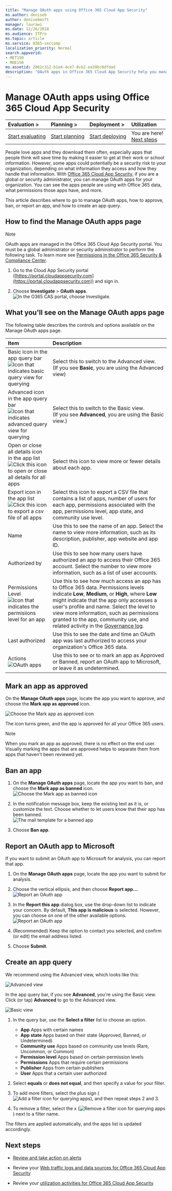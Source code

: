 ```yaml
---
title: "Manage OAuth apps using Office 365 Cloud App Security"
ms.author: deniseb
author: denisebmsft
manager: laurawi
ms.date: 12/26/2018
ms.audience: ITPro
ms.topic: article
ms.service: O365-seccomp
localization_priority: Normal
search.appverid:
- MET150
- MOE150
ms.assetid: 2062c312-b1e4-4ce7-8cb2-ea39bc0dfdad
description: "OAuth apps in Office 365 Cloud App Security help you manage the apps your users download for use with Office 365 data"
---
```


# Manage OAuth apps using Office 365 Cloud App Security

|****Evaluation** \>**|****Planning** \>**|****Deployment** \>**|****Utilization****|
|:-----|:-----|:-----|:-----|
|[Start evaluating](office-365-cas-overview.md) <br/> |[Start planning](get-ready-for-office-365-cas.md) <br/> |[Start deploying](turn-on-office-365-cas.md) <br/> |You are here!  <br/> [Next steps](#next-steps)<br/> |
   
People love apps and they download them often, especially apps that people think will save time by making it easier to get at their work or school information. However, some apps could potentially be a security risk to your organization, depending on what information they access and how they handle that information. With [Office 365 Cloud App Security](office-365-cas-overview.md), if you are a global or security administrator, you can manage OAuth apps for your organization. You can see the apps people are using with Office 365 data, what permissions those apps have, and more. 
  
This article describes where to go to manage OAuth apps, how to approve, ban, or report an app, and how to create an app query.
  
## How to find the Manage OAuth apps page

> [!NOTE]
> OAuth apps are managed in the Office 365 Cloud App Security portal. You must be a global administrator or security administrator to perform the following task. To learn more see [Permissions in the Office 365 Security &amp; Compliance Center](permissions-in-the-security-and-compliance-center.md). 
  
1. Go to the Cloud App Security portal ([https://portal.cloudappsecurity.com](https://portal.cloudappsecurity.com)) and sign in.
  
2. Choose **Investigate** \> **OAuth apps**.<br/>![In the O365 CAS portal, choose Investigate.](media/OCAS-OAuthApps.png)<br/>
  
## What you'll see on the Manage OAuth apps page

The following table describes the controls and options available on the Manage OAuth apps page.
  
|**Item**|**Description**|
|:-----|:-----|
|Basic icon in the app query bar  <br/> ![Icon that indicates basic query view for querying](media/a459bc51-e86b-43d5-a0ee-661b9fb4afc9.png)|Select this to switch to the Advanced view.  <br/> (If you see **Basic**, you are using the Advanced view)  <br/> |
|Advanced icon in the app query bar  <br/> ![Icon that indicates advanced query view for querying](media/9958d832-2c81-45ed-a642-d926310ba6b6.png)|Select this to switch to the Basic view.  <br/> (If you see **Advanced**, you are using the Basic view.)  <br/> |
|Open or close all details icon in the app list  <br/> ![Click this icon to open or close all details for all apps](media/018fa996-10e8-48ff-986e-55f2b69a5753.png)|Select this icon to view more or fewer details about each app.  <br/> |
|Export icon in the app list  <br/> ![Click this icon to export a csv file of all apps](media/98446851-fd96-4d09-9bb0-831db33090c1.png)|Select this icon to export a CSV file that contains a list of apps, number of users for each app, permissions associated with the app, permissions level, app state, and community use level.  <br/> |
|Name  <br/> |Use this to see the name of an app. Select the name to view more information, such as its description, publisher, app website and app ID.  <br/> |
|Authorized by  <br/> |Use this to see how many users have authorized an app to access their Office 365 account. Select the number to view more information, such as a list of user accounts.  <br/> |
|Permissions Level  <br/> ![Icon that indicates the permisiions level for an app](media/aaebdd29-35b6-4c62-aef1-7c7817bd803d.png)|Use this to see how much access an app has to Office 365 data. Permissions levels indicate **Low**, **Medium**, or **High**, where **Low** might indicate that the app only accesses a user's profile and name. Select the level to view more information, such as permissions granted to the app, community use, and related activity in the [Governance log](suspend-or-restore-an-account-in-ocas.md).  <br/> |
|Last authorized <br/> |Use this to see the date and time an OAuth app was last authorized to access your organization's Office 365 data. <br/>  |
|Actions<br/>![OAuth apps](media/OCAS-OAuthAppApproveBanReport.png)<br/> |Use this to see or to mark an app as Approved or Banned, report an OAuth app to Microsoft, or leave it as undetermined.  <br/> |
   
## Mark an app as approved

On the **Manage OAuth apps** page, locate the app you want to approve, and choose the **Mark app as approved** icon. 
  
![Choose the Mark app as approved icon](media/OCAS-MarkOAuthApproved.png)
  
The icon turns green, and the app is approved for all your Office 365 users.
  
> [!NOTE]
> When you mark an app as approved, there is no effect on the end user. Visually marking the apps that are approved helps to separate them from apps that haven't been reviewed yet. 
  
## Ban an app

1. On the **Manage OAuth apps** page, locate the app you want to ban, and choose the **Mark app as banned** icon.<br/>![Choose the Mark app as banned icon](media/OCAS-MarkOAuthBanned.png)
  
2. In the notification message box, keep the existing text as it is, or customize the text. Choose whether to let users know that their app has been banned. <br/>![The mail template for a banned app](media/6d132700-5f7f-472c-bfb5-a44549e69c16.jpg)<br/>
  
3. Choose **Ban app**.

## Report an OAuth app to Microsoft

If you want to submit an OAuth app to Microsoft for analysis, you can report that app.

1. On the **Manage OAuth apps** page, locate the app you want to submit for analysis.

2. Choose the vertical ellipsis, and then choose **Report app...**.<br/>![Report an OAuth app](media/OCAS-MarkOAuthReported.png)<br/>

3. In the **Report this app** dialog box, use the drop-down list to indicate your concern. By default, **This app is malicious** is selected. However, you can choose on one of the other available options. <br/>![Report an OAuth app](media/OCAS-ReportOAuthApp.png)<br/>

4. (Recommended) Keep the option to contact you selected, and confirm (or edit) the email address listed.

5. Choose **Submit**. 
    
## Create an app query

We recommend using the Advanced view, which looks like this: 

![Advanced view](media/OCAS-OAuthAppsAdvQueryView.png)

In the app query bar, if you see **Advanced**, you're using the Basic view. Click (or tap) **Advanced** to go to the Advanced view. 

![Basic view](media/OCAS-OAuthAppsBasicQueryView.png)
    
1. In the query bar, use the **Select a filter** list to choose an option. 
    - **App** Apps with certain names
    - **App state** Apps based on their state (Approved, Banned, or Undetermined)
    - **Community use** Apps based on community use levels (Rare, Uncommon, or Common)
    - **Permission level** Apps based on certain permission levels 
    - **Permissions** Apps that require certain permissions
    - **Publisher**  Apps from certain publishers
    - **User** Apps that a certain user authorized
   
2. Select **equals** or **does not equal**, and then specify a value for your filter.
    
3. To add more filters, select the plus sign (![Add a filter icon for querying apps](media/771b2958-67cd-4e14-9302-283ef238cae5.jpg)), and then repeat steps 2 and 3.
    
4. To remove a filter, select the x (![Remove a filter icon for querying apps](media/5339277f-555d-4749-8dcc-d2574250556e.jpg)) next to a filter name.
    
The filters are applied automatically, and the apps list is updated accordingly.
  
## Next steps

- [Review and take action on alerts](review-office-365-cas-alerts.md)
    
- Review your [Web traffic logs and data sources for Office 365 Cloud App Security](web-traffic-logs-and-data-sources-for-ocas.md)
    
- Review your [utilization activities for Office 365 Cloud App Security](utilization-activities-for-ocas.md)
    

